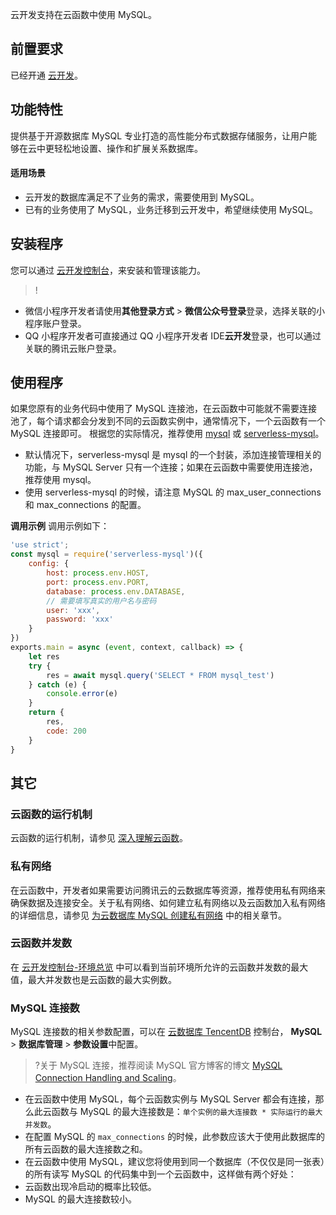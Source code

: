 云开发支持在云函数中使用 MySQL。

## 前置要求

已经开通 [云开发](https://console.cloud.tencent.com/tcb)。

## 功能特性

提供基于开源数据库 MySQL 专业打造的高性能分布式数据存储服务，让用户能够在云中更轻松地设置、操作和扩展关系数据库。

#### 适用场景

- 云开发的数据库满足不了业务的需求，需要使用到 MySQL。
- 已有的业务使用了 MySQL，业务迁移到云开发中，希望继续使用 MySQL。

## 安装程序

您可以通过 [云开发控制台](https://console.cloud.tencent.com/tcb/extensions)，来安装和管理该能力。

> ! 
- 微信小程序开发者请使用**其他登录方式** > **微信公众号登录**登录，选择关联的小程序账户登录。
- QQ 小程序开发者可直接通过 QQ 小程序开发者 IDE**云开发**登录，也可以通过关联的腾讯云账户登录。

## 使用程序

如果您原有的业务代码中使用了 MySQL 连接池，在云函数中可能就不需要连接池了，每个请求都会分发到不同的云函数实例中，通常情况下，一个云函数有一个 MySQL 连接即可。
根据您的实际情况，推荐使用 [mysql](https://www.npmjs.com/package/mysql) 或 [serverless-mysql](https://www.npmjs.com/package/serverless-mysql)。

- 默认情况下，serverless-mysql 是 mysql 的一个封装，添加连接管理相关的功能，与 MySQL Server 只有一个连接；如果在云函数中需要使用连接池，推荐使用 mysql。
- 使用 serverless-mysql 的时候，请注意 MySQL 的 max_user_connections 和 max_connections 的配置。

**调用示例**
调用示例如下：

```javascript
'use strict';
const mysql = require('serverless-mysql')({
    config: {
        host: process.env.HOST,
        port: process.env.PORT,
        database: process.env.DATABASE,
        // 需要填写真实的用户名与密码
        user: 'xxx',
        password: 'xxx'
    }
})
exports.main = async (event, context, callback) => {
    let res
    try {
        res = await mysql.query('SELECT * FROM mysql_test')
    } catch (e) {
        console.error(e)
    }
    return {
        res,
        code: 200
    }
}
```

## 其它

### 云函数的运行机制

云函数的运行机制，请参见 [深入理解云函数](https://cloud.tencent.com/document/product/876/41764)。

### 私有网络

在云函数中，开发者如果需要访问腾讯云的云数据库等资源，推荐使用私有网络来确保数据及连接安全。关于私有网络、如何建立私有网络以及云函数加入私有网络的详细信息，请参见 [为云数据库 MySQL 创建私有网络](https://cloud.tencent.com/document/product/236/8468) 中的相关章节。

### 云函数并发数

在 [云开发控制台-环境总览](https://console.cloud.tencent.com/tcb/env/overview) 中可以看到当前环境所允许的云函数并发数的最大值，最大并发数也是云函数的最大实例数。


### MySQL 连接数
MySQL 连接数的相关参数配置，可以在 [云数据库 TencentDB](https://console.cloud.tencent.com/cdb) 控制台， **MySQL** > **数据库管理** > **参数设置**中配置。

>?关于 MySQL 连接，推荐阅读 MySQL 官方博客的博文 [MySQL Connection Handling and Scaling](https://mysqlserverteam.com/mysql-connection-handling-and-scaling/)。


- 在云函数中使用 MySQL，每个云函数实例与 MySQL Server 都会有连接，那么此云函数与 MySQL 的最大连接数是：`单个实例的最大连接数 * 实际运行的最大并发数`。
- 在配置 MySQL 的 `max_connections` 的时候，此参数应该大于使用此数据库的所有云函数的最大连接数之和。
- 在云函数中使用 MySQL，建议您将使用到同一个数据库（不仅仅是同一张表）的所有读写 MySQL 的代码集中到一个云函数中，这样做有两个好处：
 - 云函数出现冷启动的概率比较低。
 - MySQL 的最大连接数较小。
